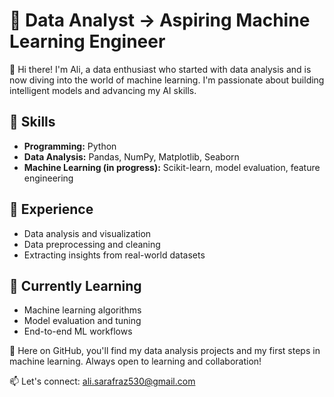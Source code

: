 # 🚀 Data Analyst → Aspiring Machine Learning Engineer  

👋 Hi there! I'm Ali, a data enthusiast who started with data analysis and is now diving into the world of machine learning. I'm passionate about building intelligent models and advancing my AI skills.  

## 🔹 Skills  
- **Programming:** Python  
- **Data Analysis:** Pandas, NumPy, Matplotlib, Seaborn  
- **Machine Learning (in progress):** Scikit-learn, model evaluation, feature engineering  

## 🔹 Experience  
- Data analysis and visualization  
- Data preprocessing and cleaning  
- Extracting insights from real-world datasets  

## 🔹 Currently Learning  
- Machine learning algorithms  
- Model evaluation and tuning  
- End-to-end ML workflows  

📌 Here on GitHub, you'll find my data analysis projects and my first steps in machine learning. Always open to learning and collaboration!  

📫 Let's connect:  ali.sarafraz530@gmail.com

